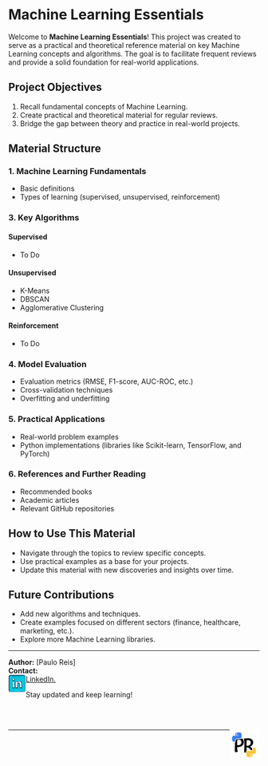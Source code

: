 # Machine Learning Essentials

Welcome to **Machine Learning Essentials**! This project was created to serve as a practical and theoretical reference material on key Machine Learning concepts and algorithms. The goal is to facilitate frequent reviews and provide a solid foundation for real-world applications.

## Project Objectives
1. Recall fundamental concepts of Machine Learning.
2. Create practical and theoretical material for regular reviews.
3. Bridge the gap between theory and practice in real-world projects.

## Material Structure

### 1. Machine Learning Fundamentals
- Basic definitions
- Types of learning (supervised, unsupervised, reinforcement)


### 3. Key Algorithms
#### Supervised
- To Do


#### Unsupervised
- K-Means
- DBSCAN
- Agglomerative Clustering


#### Reinforcement
- To Do

### 4. Model Evaluation
- Evaluation metrics (RMSE, F1-score, AUC-ROC, etc.)
- Cross-validation techniques
- Overfitting and underfitting

### 5. Practical Applications
- Real-world problem examples
- Python implementations (libraries like Scikit-learn, TensorFlow, and PyTorch)

### 6. References and Further Reading
- Recommended books
- Academic articles
- Relevant GitHub repositories

## How to Use This Material
- Navigate through the topics to review specific concepts.
- Use practical examples as a base for your projects.
- Update this material with new discoveries and insights over time.

## Future Contributions
- Add new algorithms and techniques.
- Create examples focused on different sectors (finance, healthcare, marketing, etc.).
- Explore more Machine Learning libraries.

---

**Author:** [Paulo Reis]  
**Contact:**    
[<img align="left" width="35" height="35" src="https://github.com/pauloreis-ds/Paulo-Reis-Data-Science/blob/master/Paulo%20Reis/linkedin.png">](https://www.linkedin.com/in/pauloreis-ds/) [LinkedIn.](https://www.linkedin.com/in/pauloreis-ds/)

Stay updated and keep learning!

<br>

<br>


[<img align="right" width="60" height="60" src="https://github.com/pauloreis-ds/Paulo-Reis-Data-Science/blob/master/Paulo%20Reis/Pauloreis01.png">](https://github.com/pauloreis-ds)

---
